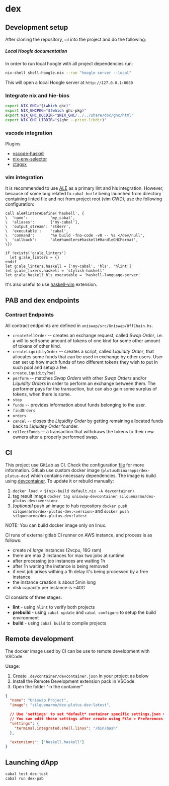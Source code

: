 # dex

## Development setup

After cloning the repository, `cd` into the project and do the following:

##### Local Hoogle documentation

In order to run local hoogle with all project dependencies run:

```bash
nix-shell shell-hoogle.nix --run "hoogle server --local"
```

This will open a local Hoogle server at `http://127.0.0.1:8080`

### Integrate nix and hie-bios

```bash
export NIX_GHC="$(which ghc)"
export NIX_GHCPKG="$(which ghc-pkg)"
export NIX_GHC_DOCDIR="$NIX_GHC/../../share/doc/ghc/html"
export NIX_GHC_LIBDIR="$(ghc --print-libdir)"
```

### vscode integration

Plugins

- [vscode-haskell](https://github.com/haskell/vscode-haskell)
- [nix-env-selector](https://github.com/arrterian/nix-env-selector)
- [ctagsx](https://github.com/jtanx/ctagsx)

### vim integration

It is recommended to use [ALE](https://github.com/dense-analysis/ale) as a primary lint and hls integration.
However, because of some bug related to `cabal build` being launched from directory containing linted file
and not from project root (vim CWD), use the following configuration:

```vimL
call ale#linter#Define('haskell', {
\  'name':          'my_cabal',
\  'aliases':       ['my-cabal'],
\  'output_stream': 'stderr',
\  'executable':    'cabal',
\  'command':       '%e build -fno-code -v0 -- %s </dev/null',
\  'callback':      'ale#handlers#haskell#HandleGHCFormat',
\})

if !exists('g:ale_linters')
  let g:ale_linters = {}
endif
let g:ale_linters.haskell = ['my-cabal', 'hls', 'hlint']
let g:ale_fixers.haskell = 'stylish-haskell'
let g:ale_haskell_hls_executable = 'haskell-language-server'
```

It's also useful to use [haskell-vim](https://github.com/neovimhaskell/haskell-vim) extension.

## PAB and dex endpoints

### Contract Endpoints

All contract endpoints are defined in `uniswap/src/Uniswap/OffChain.hs`.

- `createSellOrder` -- creates an exchange request, called _Swap Order_, i.e. a will to sell some amount of tokens of one kind for some other amount of tokens of other kind.
- `createLiquidityOrder` -- creates a script, called _Liquidity Order_, that allocates some funds that can be used in exchange by other users. User can set up how much funds of two different tokens they wish to put in such pool and setup a fee.
- `createLiquidityPool`
- `perform` -- matches _Swap Orders_ with other _Swap Orders_ and/or _Liquidity Orders_ in order to perform an exchange between them. The performer pays for the transaction, but can also gain some surplus of tokens, when there is some.
- `stop`
- `funds` -- provides information about funds belonging to the user.
- `findOrders`
- `orders`
- `cancel` -- closes the _Liquidity Order_ by getting remaining allocated funds back to _Liquidity Order_ founder.
- `collectFunds` -- a transaction that withdraws the tokens to their new owners after a properly performed swap.

## CI

This project use GitLab as CI. Check the configuration [file](./.gitlab-ci.yaml) for more information.
GitLab use custom docker image (`plutus4binarapps/dex-plutus-dev`) which contains necessary dependencies.
The image is build using [devcontainer](./nix/devcontainer/uniswap-devcontainer.nix).
To update it or rebuild manually:

1. `docker load < $(nix-build default.nix -A devcontainer)`.
2. tag result image `docker tag uniswap-devcontainer silquenarmo/dex-plutus-dev:<version>`
3. _[optional]_ push an image to hub repository `docker push silquenarmo/dex-plutus-dev:<version>` and `docker push silquenarmo/dex-plutus-dev:latest`

NOTE: You can build docker image only on linux.

CI runs of external gitlab CI runner on AWS instance, and process is as follows:

- create _r4.large_ instances (2vcpu, 16G ram)
- there are max 2 instances for max two jobs at runtime
- after processing job instances are waiting 1h
- after 1h waiting the instance is being removed
- if next job arises withing a 1h delay it's being processed by a free instance
- the instance creation is about 5min long
- disk capacity per instance is ~40G

CI consists of three stages:

- **lint** - using `hlint` to verify both projects
- **prebuild** - using `cabal update` and `cabal configure` to setup the build environment
- **build** - using `cabal build` to compile projects

## Remote development

The docker image used by CI can be use to remote development with VSCode.

Usage:

1. Create `.devcontainer/devcontainer.json` in your project as below
2. Install the Remote Development extension pack in VSCode
3. Open the folder "in the container"

```json
{
  "name": "Uniswap Project",
  "image": "silquenarmo/dex-plutus-dev:latest",

  // Use 'settings' to set *default* container specific settings.json values on container create.
  // You can edit these settings after create using File > Preferences > Settings > Remote.
  "settings": {
    "terminal.integrated.shell.linux": "/bin/bash"
  },

  "extensions": ["haskell.haskell"]
}
```

## Launching dApp

```bash
cabal test dex-test
cabal run dex-pab
```
